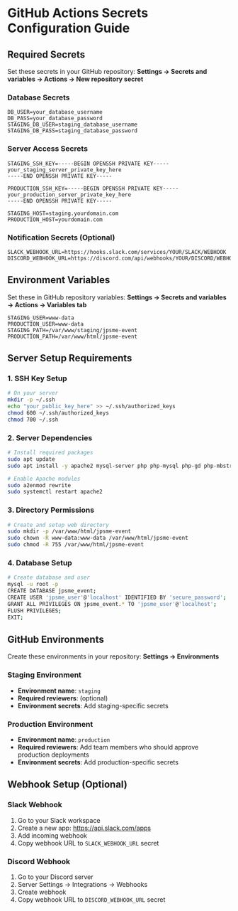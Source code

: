 # GitHub Actions Secrets Configuration Guide

## Required Secrets

Set these secrets in your GitHub repository:
**Settings → Secrets and variables → Actions → New repository secret**

### Database Secrets
```
DB_USER=your_database_username
DB_PASS=your_database_password
STAGING_DB_USER=staging_database_username
STAGING_DB_PASS=staging_database_password
```

### Server Access Secrets
```
STAGING_SSH_KEY=-----BEGIN OPENSSH PRIVATE KEY-----
your_staging_server_private_key_here
-----END OPENSSH PRIVATE KEY-----

PRODUCTION_SSH_KEY=-----BEGIN OPENSSH PRIVATE KEY-----
your_production_server_private_key_here
-----END OPENSSH PRIVATE KEY-----

STAGING_HOST=staging.yourdomain.com
PRODUCTION_HOST=yourdomain.com
```

### Notification Secrets (Optional)
```
SLACK_WEBHOOK_URL=https://hooks.slack.com/services/YOUR/SLACK/WEBHOOK
DISCORD_WEBHOOK_URL=https://discord.com/api/webhooks/YOUR/DISCORD/WEBHOOK
```

## Environment Variables

Set these in GitHub repository variables:
**Settings → Secrets and variables → Actions → Variables tab**

```
STAGING_USER=www-data
PRODUCTION_USER=www-data
STAGING_PATH=/var/www/staging/jpsme-event
PRODUCTION_PATH=/var/www/html/jpsme-event
```

## Server Setup Requirements

### 1. SSH Key Setup
```bash
# On your server
mkdir -p ~/.ssh
echo "your_public_key_here" >> ~/.ssh/authorized_keys
chmod 600 ~/.ssh/authorized_keys
chmod 700 ~/.ssh
```

### 2. Server Dependencies
```bash
# Install required packages
sudo apt update
sudo apt install -y apache2 mysql-server php php-mysql php-gd php-mbstring

# Enable Apache modules
sudo a2enmod rewrite
sudo systemctl restart apache2
```

### 3. Directory Permissions
```bash
# Create and setup web directory
sudo mkdir -p /var/www/html/jpsme-event
sudo chown -R www-data:www-data /var/www/html/jpsme-event
sudo chmod -R 755 /var/www/html/jpsme-event
```

### 4. Database Setup
```bash
# Create database and user
mysql -u root -p
CREATE DATABASE jpsme_event;
CREATE USER 'jpsme_user'@'localhost' IDENTIFIED BY 'secure_password';
GRANT ALL PRIVILEGES ON jpsme_event.* TO 'jpsme_user'@'localhost';
FLUSH PRIVILEGES;
EXIT;
```

## GitHub Environments

Create these environments in your repository:
**Settings → Environments**

### Staging Environment
- **Environment name**: `staging`
- **Required reviewers**: (optional)
- **Environment secrets**: Add staging-specific secrets

### Production Environment  
- **Environment name**: `production`
- **Required reviewers**: Add team members who should approve production deployments
- **Environment secrets**: Add production-specific secrets

## Webhook Setup (Optional)

### Slack Webhook
1. Go to your Slack workspace
2. Create a new app: https://api.slack.com/apps
3. Add incoming webhook
4. Copy webhook URL to `SLACK_WEBHOOK_URL` secret

### Discord Webhook
1. Go to your Discord server
2. Server Settings → Integrations → Webhooks
3. Create webhook
4. Copy webhook URL to `DISCORD_WEBHOOK_URL` secret
